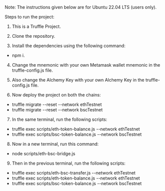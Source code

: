 Note: The instructions given below are for Ubuntu 22.04 LTS (users only).


Steps to run the project:

1. This is a Truffle Project.

2. Clone the repository.

3. Install the dependencies using the following command: 
- npm i.

4. Change the mnemonic with your own Metamask wallet mnemonic in the truffle-config.js file.

5. Also change the Alchemy Key with your own Alchemy Key in the truffle-config.js file.

6. Now deploy the project on both the chains:
- truffle migrate --reset --network ethTestnet
- truffle migrate --reset --network bscTestnet

7. In the same terminal, run the following scripts:
- truffle exec scripts/eth-token-balance.js --network ethTestnet
- truffle exec scripts/bsc-token-balance.js --network bscTestnet

8. Now in a new terminal, run this command:
- node scripts/eth-bsc-bridge.js

9. Then in the previous terminal, run the following scripts:
- truffle exec scripts/eth-bsc-transfer.js --network ethTestnet
- truffle exec scripts/eth-token-balance.js --network ethTestnet
- truffle exec scripts/bsc-token-balance.js --network bscTestnet

